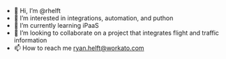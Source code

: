 - 👋 Hi, I’m @rhelft
- 👀 I’m interested in integrations, automation, and puthon
- 🌱 I’m currently learning iPaaS
- 💞️ I’m looking to collaborate on a project that integrates flight and traffic information
- 📫 How to reach me ryan.helft@workato.com

<!---
rhelft/rhelft is a ✨ special ✨ repository because its `README.md` (this file) appears on your GitHub profile.
You can click the Preview link to take a look at your changes.
--->

